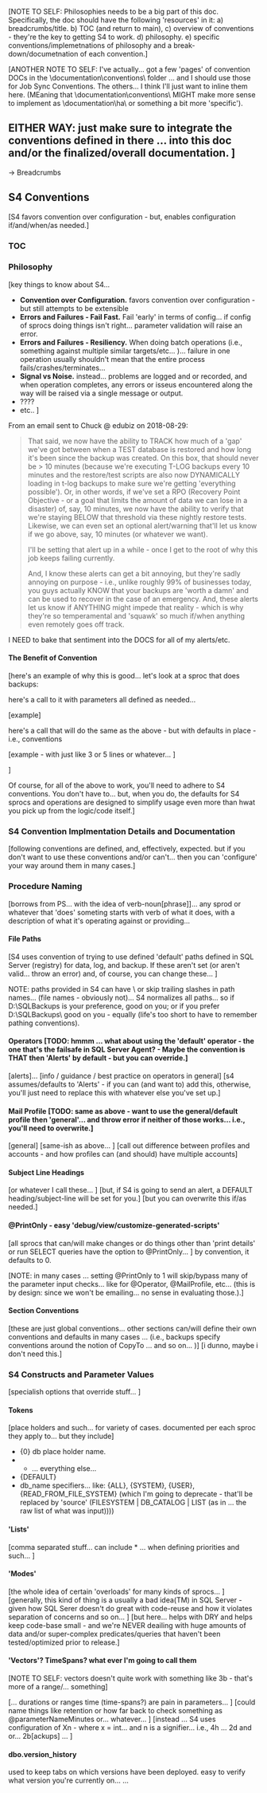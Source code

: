 
[NOTE TO SELF: Philosophies needs to be a big part of this doc. Specifically, the doc should have the following 'resources' in it: a) breadcrumbs/title. b) TOC (and return to main), c) overview of conventions - they're the key to getting S4 to work. d) philosophy. e) specific conventions/implemetnations of philosophy and a break-down/documetnation of each convention.]

[ANOTHER NOTE TO SELF: I've actually... got a few 'pages' of convention DOCs in the \documentation\conventions\ folder ... and I should use those for Job Sync Conventions. The others... I think I'll just want to inline them here. (MEaning that \documentation\conventions\ MIGHT make more sense to implement as \documentation\ha\ or something a bit more 'specific'). 

EITHER WAY: just make sure to integrate the conventions defined in there ... into this doc and/or the finalized/overall documentation.
]
-------------------------------------

-> Breadcrumbs

## S4 Conventions 
[S4 favors convention over configuration - but, enables configuration if/and/when/as needed.]


### TOC



### Philosophy 
[key things to know about S4... 
- **Convention over Configuration.** favors convention over configuration - but still attempts to be extensible
- **Errors and Failures - Fail Fast.** Fail 'early' in terms of config... if config of sprocs doing things isn't right... parameter validation will raise an error. 
- **Errors and Failures - Resiliency.** When doing batch operations (i.e., something against multiple similar targets/etc... )... failure in one operation usually shouldn't mean that the entire process fails/crashes/terminates... 
- **Signal vs Noise.** instead... problems are logged and or recorded, and when operation completes, any errors or isseus encountered along the way will be raised via a single message or output.
- ???? 
- etc.. 
]

<div class="stub" meta="this is/was pulled from a Jira Issue ... that was taken from an email I sent to Chuck at eduBiz on Aug 28, 2018">

From an email sent to Chuck @ edubiz on 2018-08-29:

> That said, we now have the ability to TRACK how much of a 'gap' we've got between when a TEST database is restored and how long it's been since the backup was created. On this box, that should never be > 10 minutes (because we're executing T-LOG backups every 10 minutes and the restore/test scripts are also now DYNAMICALLY loading in t-log backups to make sure we're getting 'everything possible'). Or, in other words, if we've set a RPO (Recovery Point Objective - or a goal that limits the amount of data we can lose in a disaster) of, say, 10 minutes, we now have the ability to verify that we're staying BELOW that threshold via these nightly restore tests. Likewise, we can even set an optional alert/warning that'll let us know if we go above, say, 10 minutes (or whatever we want). 
> 
> I'll be setting that alert up in a while - once I get to the root of why this job keeps failing currently. 
> 
> And, I know these alerts can get a bit annoying, but they're sadly annoying on purpose - i.e., unlike roughly 99% of businesses today, you guys actually KNOW that your backups are 'worth a damn' and can be used to recover in the case of an emergency. And, these alerts let us know if ANYTHING might impede that reality - which is why they're so temperamental and 'squawk' so much if/when anything even remotely goes off track. 


I NEED to bake that sentiment into the DOCS for all of my alerts/etc.

</div>


#### The Benefit of Convention
[here's an example of why this is good... let's look at a sproc that does backups: 

here's a call to it with parameters all defined as needed... 

[example]

here's a call that will do the same as the above - but with defaults in place - i.e., conventions

[example - with just like 3 or 5 lines or whatever... ]

]

Of course, for all of the above to work, you'll need to adhere to S4 conventions. You don't have to... but, when you do, the defaults for S4 sprocs and operations are designed to simplify usage even more than hwat you pick up from the logic/code itself.]


### S4 Convention Implmentation Details and Documentation
[following conventions are defined, and, effectively, expected. but if you don't want to use these conventions and/or can't... then you can 'configure' your way around them in many cases.]

### Procedure Naming
[borrows from PS... with the idea of verb-noun[phrase]]... any sprod or whatever that 'does' someting starts with verb of what it does, with a description of what it's operating against or providing... 

#### File Paths 
[S4 uses convention of trying to use defined 'default' paths defined in SQL Server (registry) for data, log, and backup. If these aren't set (or aren't valid... throw an error) and, of course, you can change these...  ]

NOTE: paths provided in S4 can have \ or skip trailing slashes in path names... (file names - obviously not)... S4 normalizes all paths... so if D:\SQLBackups is your preference, good on you; or if you prefer D:\SQLBackups\ good on you - equally (life's too short to have to remember pathing conventions).

#### Operators [TODO: hmmm ... what about using the 'default' operator - the one that's the failsafe in SQL Server Agent? - Maybe the convention is THAT then 'Alerts' by default - but you can override.]
[alerts]... 
[info / guidance / best practice on operators in general]
[s4 assumes/defaults to 'Alerts' - if you can (and want to) add this, otherwise, you'll just need to replace this with whatever else you've set up.]

#### Mail Profile [TODO: same as above - want to use the general/default profile then 'general'... and throw error if neither of those works... i.e., you'll need to overwrite.]
[general]
[same-ish as above... ]
[call out difference between profiles and accounts - and how profiles can (and should) have multiple accounts]

#### Subject Line Headings 
[or whatever I call these... ]
[but, if S4 is going to send an alert, a DEFAULT heading/subject-line will be set for you.]
[but you can overwrite this if/as needed.]


#### @PrintOnly - easy 'debug/view/customize-generated-scripts'
[all sprocs that can/will make changes or do things other than 'print details' or run SELECT queries have the option to @PrintOnly... ]
by convention, it defaults to 0. 

[NOTE: in many cases ... setting @PrintOnly to 1 will skip/bypass many of the parameter input checks... like for @Operator, @MailProfile, etc... (this is by design: since we won't be emailing... no sense in evaluating those.).]

#### Section Conventions
[these are just global conventions... other sections can/will define their own conventions and defaults in many cases ... (i.e., backups specify conventions around the notion of CopyTo ... and so on... )]
[i dunno, maybe i don't need this.]

### S4 Constructs and Parameter Values
[specialish options that override stuff... ]

#### Tokens
[place holders and such... for variety of cases. documented per each sproc they apply to... but they include]
- {0} db place holder name. 
- * ... everything else... 
- {DEFAULT}
- db_name specifiers... like: {ALL}, {SYSTEM}, {USER}, {READ_FROM_FILE_SYSTEM} (which I'm going to deprecate - that'll be replaced by 'source' (FILESYSTEM | DB_CATALOG | LIST (as in ... the raw list of what was input))))

#### 'Lists'
[comma separated stuff... can include * ... when defining priorities and such... ]

#### 'Modes'
[the whole idea of certain 'overloads' for many kinds of sprocs... ]
[generally, this kind of thing is a usually a bad idea(TM) in SQL Server - given how SQL Serer doesn't do great with code-reuse and how it violates separation of concerns and so on... ]
[but here... helps with DRY and helps keep code-base small - and we're NEVER deailing with huge amounts of data and/or super-complex predicates/queries that haven't been tested/optimized prior to release.]

#### 'Vectors'? TimeSpans? what ever I'm going to call them 
[NOTE TO SELF: vectors doesn't quite work with something like 3b - that's more of a range/... something]

[... durations or ranges time (time-spans?) are pain in parameters... ]
[could name things like retention or how far back to check something as @parameterNameMinutes or... whatever... ]
[instead ... S4 uses configuration of Xn - where x = int... and n is a signifier...  i.e., 4h ... 2d and or... 2b[ackups] ... ]


#### dbo.version_history 
used to keep tabs on which versions have been deployed. easy to verify what version you're currently on... ... 